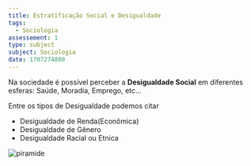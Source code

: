 ```yaml
---
title: Estratificação Social e Desigualdade
tags:
  - Sociologia
assessement: 1
type: subject
subject: Sociologia
date: 1707274800
---
```

Na sociedade é possível perceber a **Desigualdade Social** em diferentes esferas: Saúde, Moradia, Emprego, etc...

Entre os tipos de Desigualdade podemos citar
- Desigualdade de Renda(Econômica)
- Desigualdade de Gênero
- Desigualdade Racial ou Etnica

![piramide](https://miro.medium.com/v2/resize:fit:720/format:webp/1*x-IuJrIOwGUeoIq_KcDzTg.gif)